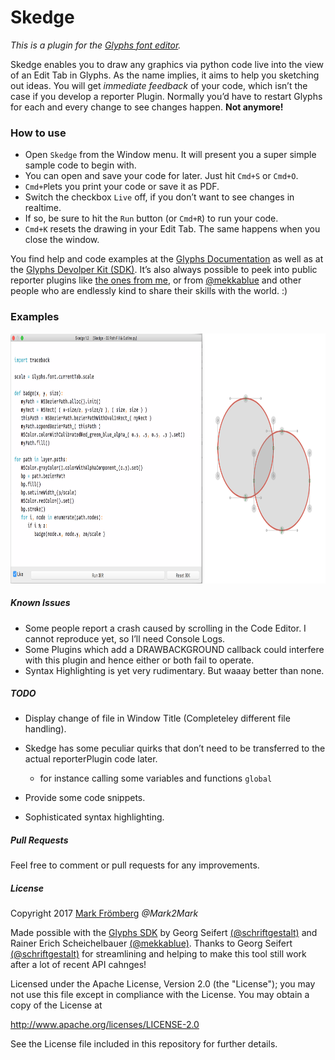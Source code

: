 # Skedge

*This is a plugin for the [Glyphs font editor](http://glyphsapp.com/).*  

Skedge enables you to draw any graphics via python code live into the view of an Edit Tab in Glyphs.
As the name implies, it aims to help you sketching out ideas.
You will get *immediate feedback* of your code, which isn’t the case if you develop a reporter Plugin. Normally you’d have to restart Glyphs for each and every change to see changes happen. **Not anymore!**

### How to use

- Open `Skedge` from the Window menu. It will present you a super simple sample code to begin with.
- You can open and save your code for later. Just hit `Cmd+S` or `Cmd+O`.
- `Cmd+P`lets you print your code or save it as PDF.
- Switch the checkbox `Live` off, if you don’t want to see changes in realtime.
- If so, be sure to hit the `Run` button (or `Cmd+R`) to run your code.
- `Cmd+K` resets the drawing in your Edit Tab. The same happens when you close the window.

You find help and code examples at the [Glyphs Documentation](https://docu.glyphsapp.com/) as well as at the [Glyphs Devolper Kit (SDK)](https://github.com/schriftgestalt/GlyphsSDK). It’s also always possible to peek into public reporter plugins like [the ones from me](https://github.com/Mark2Mark/Glyphsapp-Plugins), or from [@mekkablue](https://github.com/mekkablue) and other people who are endlessly kind to share their skills with the world. :)

### Examples

<p align="center"> 
<img src="https://github.com/Mark2Mark/Skedge/blob/master/Images/Skedge%20Screenshot%201.png" alt="Skedge" height="400px">
</p> 

##### Known Issues

- Some people report a crash caused by scrolling in the Code Editor. I cannot reproduce yet, so I’ll need Console Logs.
- Some Plugins which add a DRAWBACKGROUND callback could interfere with this plugin and hence either or both fail to operate.
- Syntax Highlighting is yet very rudimentary. But waaay better than none.

##### TODO

- Display change of file in Window Title (Completeley different file handling).

- Skedge has some peculiar quirks that don’t need to be transferred to the actual reporterPlugin code later.

    * for instance calling some variables and functions `global`

- Provide some code snippets.

- Sophisticated syntax highlighting.

##### Pull Requests

Feel free to comment or pull requests for any improvements.

##### License

Copyright 2017 [Mark Frömberg](http://www.markfromberg.com/) *@Mark2Mark*

Made possible with the [Glyphs SDK](https://github.com/schriftgestalt/GlyphsSDK) by Georg Seifert [(@schriftgestalt)](https://github.com/schriftgestalt) and Rainer Erich Scheichelbauer [(@mekkablue)](https://github.com/mekkablue).
Thanks to Georg Seifert [(@schriftgestalt)](https://github.com/schriftgestalt) for streamlining and helping to make this tool still work after a lot of recent API cahnges!

Licensed under the Apache License, Version 2.0 (the "License");
you may not use this file except in compliance with the License.
You may obtain a copy of the License at

http://www.apache.org/licenses/LICENSE-2.0

See the License file included in this repository for further details.
